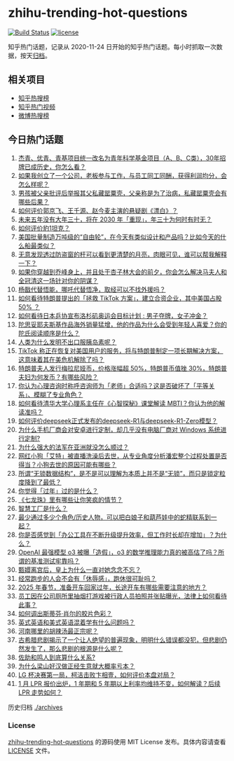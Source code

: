 # zhihu-trending-hot-questions

[![Build Status](https://github.com/justjavac/zhihu-trending-hot-questions/workflows/ci/badge.svg?branch=master)](https://github.com/justjavac/zhihu-trending-hot-questions/actions)
[![license](https://img.shields.io/github/license/justjavac/zhihu-trending-hot-questions)](https://github.com/justjavac/zhihu-trending-hot-questions/blob/master/LICENSE)

知乎热门话题，记录从 2020-11-24
日开始的知乎热门话题。每小时抓取一次数据，按天[归档](./archives)。

## 相关项目

- [知乎热搜榜](https://github.com/justjavac/zhihu-trending-top-search)
- [知乎热门视频](https://github.com/justjavac/zhihu-trending-hot-video)
- [微博热搜榜](https://github.com/justjavac/weibo-trending-hot-search)

## 今日热门话题

<!-- BEGIN -->
<!-- 最后更新时间 Tue Jan 21 2025 02:25:59 GMT+0800 (China Standard Time) -->

1. [杰青、优青、青基项目统一改名为青年科学基金项目（A、B、C类），30年招牌已成历史，你怎么看？](https://www.zhihu.com/question/10094855365)
1. [如果我创立了一个公司，老板参与工作，与员工同工同酬，获得利润均分，会怎么样呢？](https://www.zhihu.com/question/3194918699)
1. [男孩被父亲批评后举报其父私藏罂粟壳，父亲称是为了治病，私藏罂粟壳会有哪些后果？](https://www.zhihu.com/question/9859831129)
1. [如何评价郭京飞、王千源、赵今麦主演的悬疑剧《漂白》？](https://www.zhihu.com/question/9847458748)
1. [未来五年没有大年三十，将在 2030 年「重现」，年三十为何时有时无？](https://www.zhihu.com/question/5802661249)
1. [如何评价豹1坦克？](https://www.zhihu.com/question/39595335)
1. [美国批量制造万吨级的“自由轮”，在今天有类似设计和产品吗？比如今天的什么船最类似？](https://www.zhihu.com/question/31003394)
1. [无意发现透过防盗窗的杆可以看到更清楚的月亮，肉眼可见，谁可以帮我解释一下？](https://www.zhihu.com/question/564059264)
1. [如果你穿越到乔峰身上，并且处于杏子林大会的前夕，你会怎么解决马夫人和全冠清这一场针对你的阴谋？](https://www.zhihu.com/question/4760232622)
1. [杨戬代替悟能，哪吒代替悟净，取经可以不找外援吗？](https://www.zhihu.com/question/665404731)
1. [如何看待特朗普提出的「拯救 TikTok 方案」，建立合资企业，其中美国占股 50% ？](https://www.zhihu.com/question/10064513622)
1. [如何看待日本乒协宣布洛杉矶奥运会目标计划 : 男子夺牌，女子冲金？](https://www.zhihu.com/question/10106851550)
1. [陀思妥耶夫斯基作品海外销量猛增，他的作品为什么会受到年轻人喜爱？你的陀氏阅读顺序是什么？](https://www.zhihu.com/question/9376075638)
1. [人类为什么发明不出口服胰岛素呢？](https://www.zhihu.com/question/9176074310)
1. [TikTok 称正在恢复对美国用户的服务，将与特朗普制定一项长期解决方案，这意味着其在美危机解除了吗？](https://www.zhihu.com/question/10041249867)
1. [特朗普夫人发行梅拉尼娅币，价格涨幅超 50%，特朗普币值挫 30%，特朗普夫妇为何发币？有哪些风险？](https://www.zhihu.com/question/10066993272)
1. [你认为心理咨询时称呼咨询师为「老师」合适吗？这是否破坏了「平等关系」、模糊了专业角色？](https://www.zhihu.com/question/9577625009)
1. [如何看待清华大学心理系主任在《心智探秘》课堂解读 MBTI？你认为他的解读准吗？](https://www.zhihu.com/question/9053350914)
1. [如何评价deepseek正式发布的deepseek-R1与deepseek-R1-Zero模型？](https://www.zhihu.com/question/10080578443)
1. [为什么手机厂商会对安卓进行定制，却几乎没有电脑厂商对 Windows 系统进行定制?](https://www.zhihu.com/question/8509937626)
1. [为什么强大的法军在亚洲就没怎么顺过？](https://www.zhihu.com/question/471539457)
1. [网红小狗「艾特」被直播洗澡后去世，从专业角度分析潘宏整个过程处置是否得当？小狗去世的原因可能有哪些？](https://www.zhihu.com/question/10025272705)
1. [所谓“无锁数据结构”，是不是可以理解为本质上并不是“无锁”，而只是锁定粒度降到了最低？](https://www.zhihu.com/question/5659322941)
1. [你觉得「过年」过的是什么？](https://www.zhihu.com/question/9258938388)
1. [《七龙珠》里有哪些让你笑疯的情节？](https://www.zhihu.com/question/328296783)
1. [智慧工厂是什么？](https://www.zhihu.com/question/492327054)
1. [最少通过多少个角色/历史人物，可以把白娘子和葫芦娃中的蛇精联系到一起？](https://www.zhihu.com/question/9669016788)
1. [你是否感觉到「办公工具在不断升级提升效率，但工作时长却在增加」？为什么？](https://www.zhihu.com/question/10000455497)
1. [OpenAI 最强模型 o3 被曝「造假」，o3 的数学推理能力真的被高估了吗？所谓的基准测试牢靠吗？](https://www.zhihu.com/question/10078773611)
1. [甄嬛离宫后，皇上为什么一直对她念念不忘？](https://www.zhihu.com/question/607796558)
1. [经常跑步的人会不会有「休辱感」，跑休很可耻吗？](https://www.zhihu.com/question/9439710144)
1. [2025 年春节，准备开车回家过年，长途开车有哪些需要注意的地方？](https://www.zhihu.com/question/7636216834)
1. [员工因在公司厕所里抽烟打游戏被行政人员拍照并张贴曝光，法律上如何看待此事？](https://www.zhihu.com/question/10066041549)
1. [如何调出斯蒂芬·肖尔的胶片色彩？](https://www.zhihu.com/question/523072470)
1. [英式英语和美式英语混着学有什么问题吗？](https://www.zhihu.com/question/9435073828)
1. [河南哪里的胡辣汤最正宗呢？](https://www.zhihu.com/question/661040885)
1. [古希腊悲剧揭示了一个让人绝望的普遍现象，明明什么错误都没犯，但悲剧仍然发生了，那么悲剧的根源是什么呢？](https://www.zhihu.com/question/9612523926)
1. [佐助和鸣人到底算什么关系?](https://www.zhihu.com/question/638511725)
1. [为什么梁山好汉做正经生意就大概率亏本？](https://www.zhihu.com/question/7418506441)
1. [LG 杯决赛第一局，柯洁击败卞相壹，如何评价本盘对局？](https://www.zhihu.com/question/10084361708)
1. [1 月 LPR 报价出炉，1 年期和 5 年期以上利率均维持不变，如何解读？后续 LPR 走势如何？](https://www.zhihu.com/question/10059923823)

<!-- END -->

历史归档 [./archives](./archives)

### License

[zhihu-trending-hot-questions](https://github.com/justjavac/zhihu-trending-hot-questions)
的源码使用 MIT License 发布。具体内容请查看 [LICENSE](./LICENSE) 文件。
